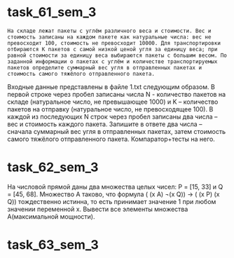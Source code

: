 # task_61_sem_3
	На складе лежат пакеты с углём различного веса и стоимости. Вес и стоимость записаны на каждом пакете как натуральные числа: вес не превосходит 100, стоимость не превосходит 10000. Для транспортировки отбираются K пакетов с самой низкой ценой угля за единицу веса; при равной стоимости за единицу веса выбираются пакеты с большим весом. По заданной информации о пакетах с углём и количестве транспортируемых пакетов определите суммарный вес угля в отправленных пакетах и стоимость самого тяжёлого отправленного пакета.
Входные данные представлены в файле 1.txt следующим образом. В первой строке через пробел записаны числа N - количество пакетов на складе (натуральное число, не превышающее 1000) и K –  количество пакетов на отправку (натуральное число, не превосходящее 100). В каждой из последующих N строк через пробел записаны два числа – вес и стоимость каждого пакета.
Запишите в ответе два числа – сначала суммарный вес угля в отправленных пакетах, затем стоимость самого тяжёлого отправленного пакета.
Компаратор+тесты на него.
# task_62_sem_3
На числовой прямой даны два множества целых чисел: P = [15, 33] и Q = [45, 68]. Множество A таково, что формула
 ( (x  A) ¬(x Q)) → ( (x P) (x  Q)) 
тождественно истинна, то есть принимает значение 1 при любом значении переменной х. Вывести все элементы множества А(максимальной мощности).
# task_63_sem_3
